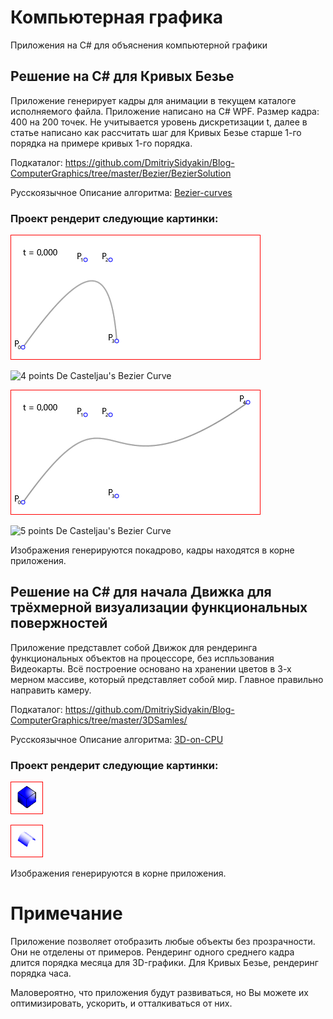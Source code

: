 # Компьютерная графика

Приложения на C# для объяснения компьютерной графики

## Решение на C# для Кривых Безье

Приложение генерирует кадры для анимации в текущем каталоге исполняемого файла. Приложение написано на C# WPF.
Размер кадра: 400 на 200 точек. Не учитывается уровень дискретизации t, далее в статье написано как рассчитать шаг для Кривых Безье старше 1-го порядка на примере кривых 1-го порядка. 

Подкаталог: https://github.com/DmitriySidyakin/Blog-ComputerGraphics/tree/master/Bezier/BezierSolution

Русскоязычное Описание алгоритма: [Bezier-curves](https://dmitriysidyakin.github.io/School-IT/csharp-articles/ru-ru/algorithms-on-csharp/articles/0001-Bezier-curves/)

### Проект рендерит следующие картинки:

![4 points Bezier Curve](https://github.com/DmitriySidyakin/Blog-ComputerGraphics/blob/master/Documentations/img/b3a.gif)

![4 points De Casteljau's Bezier Curve](https://github.com/DmitriySidyakin/Blog-ComputerGraphics/blob/master/Documentations/img/b3adc.gif)

![5 points Bezier Curve](https://github.com/DmitriySidyakin/Blog-ComputerGraphics/blob/master/Documentations/img/b4a.gif)

![5 points De Casteljau's Bezier Curve](https://github.com/DmitriySidyakin/Blog-ComputerGraphics/blob/master/Documentations/img/b4adc.gif)

Изображения генерируются покадрово, кадры находятся в корне приложения.

## Решение на C# для начала Движка для трёхмерной визуализации функциональных повержностей

Приложение представлет собой Движок для рендеринга функциональных объектов на процессоре, без испльзования Видеокарты. Всё построение основано на хранении цветов в 3-х мерном массиве, который представляет собой мир. Главное правильно направить камеру.

Подкаталог: https://github.com/DmitriySidyakin/Blog-ComputerGraphics/tree/master/3DSamles/

Русскоязычное Описание алгоритма: [3D-on-CPU](https://dmitriysidyakin.github.io/School-IT/csharp-articles/ru-ru/algorithms-on-csharp/articles/0004-3D-on-CPU/)

### Проект рендерит следующие картинки:

![Cube](https://github.com/DmitriySidyakin/Blog-ComputerGraphics/blob/master/Documentations/img/cube.png)

![Bezier Surface](https://github.com/DmitriySidyakin/Blog-ComputerGraphics/blob/master/Documentations/img/BezierSurface.png)

Изображения генерируются в корне приложения.

# Примечание
Приложение позволяет отобразить любые объекты без прозрачности. Они не отделены от примеров.
Рендеринг одного среднего кадра длится порядка месяца для 3D-графики. Для Кривых Безье, рендеринг порядка часа.

Маловероятно, что приложения будут развиваться, но Вы можете их оптимизировать, ускорить, и отталкиваться от них.
